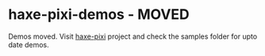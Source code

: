 haxe-pixi-demos - MOVED
===============

Demos moved. Visit [haxe-pixi](https://github.com/adireddy/haxe-pixi) project and check the samples folder for upto date demos.
